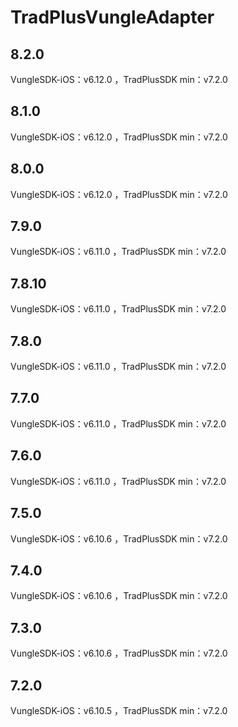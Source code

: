 # TradPlusVungleAdapter

## 8.2.0

VungleSDK-iOS：v6.12.0 ，TradPlusSDK min：v7.2.0

## 8.1.0

VungleSDK-iOS：v6.12.0 ，TradPlusSDK min：v7.2.0

## 8.0.0

VungleSDK-iOS：v6.12.0 ，TradPlusSDK min：v7.2.0

## 7.9.0

VungleSDK-iOS：v6.11.0 ，TradPlusSDK min：v7.2.0

## 7.8.10

VungleSDK-iOS：v6.11.0 ，TradPlusSDK min：v7.2.0

## 7.8.0

VungleSDK-iOS：v6.11.0 ，TradPlusSDK min：v7.2.0

## 7.7.0

VungleSDK-iOS：v6.11.0 ，TradPlusSDK min：v7.2.0

## 7.6.0

VungleSDK-iOS：v6.11.0 ，TradPlusSDK min：v7.2.0

## 7.5.0

VungleSDK-iOS：v6.10.6 ，TradPlusSDK min：v7.2.0

## 7.4.0

VungleSDK-iOS：v6.10.6 ，TradPlusSDK min：v7.2.0

## 7.3.0

VungleSDK-iOS：v6.10.6 ，TradPlusSDK min：v7.2.0

## 7.2.0

VungleSDK-iOS：v6.10.5 ，TradPlusSDK min：v7.2.0